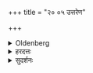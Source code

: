 +++
title = "२० ०५ उत्तरेण"

+++

<details><summary>Oldenberg</summary>

5. Having worshipped (the god Īśāna) with the next Yajus (II, 18, 32), he distributes with the next (formulas, II, 18, 33-39) leaves together with portions of boiled rice, two (leaves) with each (Yajus), then ten to the divine hosts (II, 18, 40), and ten to the (divine hosts) that follow (and are referred to in the next Yajus, II, 18, 41).
</details>

<details><summary>हरदत्तः</summary>

**उत्तरेण यजुषा** "स्वस्तिनः पूर्णमुख" इत्यनेन उपस्थानं च महादेवस्य, तत्प्रधानत्वात् कर्मणः ।
"पूर्णमुख" इत्यपि तस्यैव निर्देशः ।
पूर्णाहुतिभिः पूर्णमुखः ।
**उपस्थाय** तत उत्तरैर्मन्त्रैः "गृहपोपस्पृशेत्यादिभिः अष्टादशभिः **सहौदनानि** पर्णानि मन्त्रप्रतीताभ्यो देवताभ्यो ददाति ।
तत्र चादितस्सप्तभिः प्रतिमन्त्रं **द्वे द्वे** पर्णेददाति ।
अष्टमेन दशदेवसेनाभ्य इति वदन् मन्त्रप्रतीता देवता दर्शयति ।
तत्र गृहप इति महादेवाभिधानं मन्यते गृहान् पातीति ।
"नमो रुद्राय वास्तोष्पतय" इति च मन्त्रान्तरम् ।
तस्मादनेन देवाय पर्णद्वयं तस्यैवौदनात् ।
गृहपी देवी, तस्मादनेन मन्त्रेण देव्यै दातव्यं तस्या एवौदनात् ।
**घोषिणी** इत्यादयः, सर्वगणा देवस्यानुचराः ।
तेभ्योऽपि देवकुटीसमीपे तस्यावोदनात् पर्णद्वयानि ।
**देवसेना** भूतगणाः ।
तेभ्योऽपि सर्पगणवत् ।
**दशोत्तराभ्यः** "या आख्याता" इत्यस्मिन्नुत्तरे मन्त्रे प्रतीता उत्तरा देवताः ।
ताभ्यो दश पर्णानि तेनैव मन्त्रेण देवस्यैवौदनात् ॥५॥
</details>

<details><summary>सुदर्शनः</summary>

**उत्तरेण यजुषा** "स्वस्ति नः पूर्णमुख" इत्यनेन अग्निमीशानं वोपतिष्ठते ।
इदं च यथापाठं स्विष्टकृतोऽनन्तरम् ।
ततो लेपयोरित्यादितन्त्रशेषसमाप्तिः, "परिषेचनान्तं कृत्वा पर्णदानम्" इति भाष्यकारवचनात् ।
केचित्—उपस्थानादि तन्त्रशेषसमाप्तिरिति ।
ततो यथास्वमोदनेभ्य एव यज्ञियेषु पर्णेष्वदाय तानि **सहौदनानि** ओदनसहितानि **पर्णान्युत्तरैः** "गृहपोपस्पृश" इत्यादिभिस्सप्तभिर्ददातीति सामान्येन विधाय विशिनष्टि **एकैकेन** मन्त्रेण **द्वे द्वे** पर्णे इति ।
अथ द्वे द्वे इत्येतदपवदति—दशेत्यादिना ।
देवस्येशानस्य सेनाः **देवसेनाः**, ताभ्यो **दश** पर्णानि दक्षिणस्यां कुट्यां देवस्यैवौदनादवदाय ददाति ।
तथा **दशैव** पर्णान्य् **उत्तराभ्यो** देवसेनाभ्यः ।
उत्तरस्मिन् मन्त्रे "या आख्याता याश्चानाख्याता" इति गुणद्वयवत्यस्ता उत्तरा देवसेनाः ॥५॥
</details>

